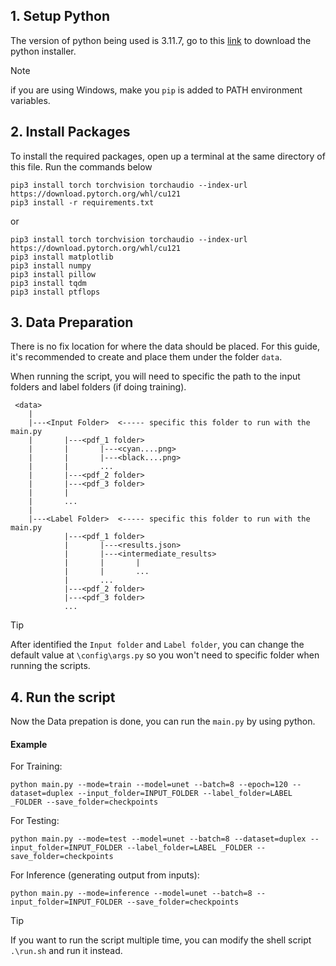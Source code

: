 ## 1. Setup Python
The version of python being used is 3.11.7, go to this [link](https://www.python.org/downloads/release/python-3117/) to download the python installer.

> [!NOTE]
> if you are using Windows, make you `pip` is added to PATH environment variables. 

## 2. Install Packages
To install the required packages, open up a terminal at the same directory of this file. Run the commands below
```
pip3 install torch torchvision torchaudio --index-url https://download.pytorch.org/whl/cu121
pip3 install -r requirements.txt
```
or 
```
pip3 install torch torchvision torchaudio --index-url https://download.pytorch.org/whl/cu121
pip3 install matplotlib
pip3 install numpy
pip3 install pillow
pip3 install tqdm
pip3 install ptflops
```

## 3. Data Preparation
There is no fix location for where the data should be placed. For this guide, it's recommended to create and place them under the folder `data`. 

When running the script, you will need to specific the path to the input folders and label folders (if doing training).

```
 <data>
    |
    |---<Input Folder>  <----- specific this folder to run with the main.py
    |       |---<pdf_1 folder>
    |       |       |---<cyan....png>
    |       |       |---<black....png>
    |       |       ...
    |       |---<pdf_2 folder>
    |       |---<pdf_3 folder>
    |       |
    |       ...
    |
    |---<Label Folder>  <----- specific this folder to run with the main.py
            |---<pdf_1 folder>
            |       |---<results.json>
            |       |---<intermediate_results>
            |       |       |
            |       |       ...
            |       ...
            |---<pdf_2 folder>
            |---<pdf_3 folder>
            ...
```

> [!TIP]
> After identified the `Input folder` and `Label folder`, you can change the default value at `\config\args.py` so you won't need to specific folder when running the scripts.

## 4.  Run the script
Now the Data prepation is done, you can run the `main.py` by using python.

#### Example
For Training:
```
python main.py --mode=train --model=unet --batch=8 --epoch=120 --dataset=duplex --input_folder=INPUT_FOLDER --label_folder=LABEL _FOLDER --save_folder=checkpoints
```

For Testing:
```
python main.py --mode=test --model=unet --batch=8 --dataset=duplex --input_folder=INPUT_FOLDER --label_folder=LABEL _FOLDER --save_folder=checkpoints
```

For Inference (generating output from inputs):
```
python main.py --mode=inference --model=unet --batch=8 --input_folder=INPUT_FOLDER --save_folder=checkpoints
```

> [!TIP]
> If you want to run the script multiple time, you can modify the shell script `.\run.sh` and run it instead.